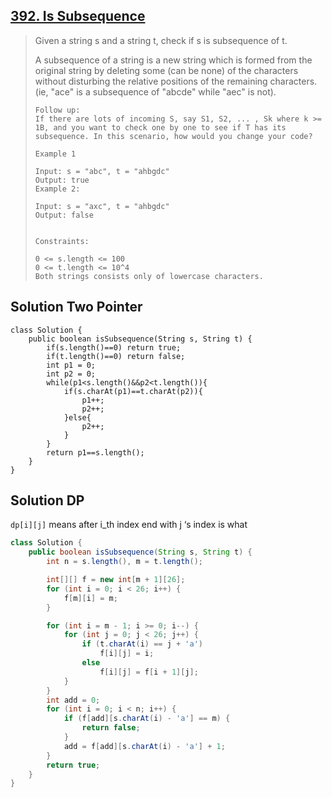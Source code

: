 ## [392. Is Subsequence](https://leetcode-cn.com/problems/is-subsequence/)

> Given a string s and a string t, check if s is subsequence of t.
>
> A subsequence of a string is a new string which is formed from the original string by deleting some (can be none) of the characters without disturbing the relative positions of the remaining characters. (ie, "ace" is a subsequence of "abcde" while "aec" is not).
>
> ```
> Follow up:
> If there are lots of incoming S, say S1, S2, ... , Sk where k >= 1B, and you want to check one by one to see if T has its subsequence. In this scenario, how would you change your code?
> ```
>
> ```
> Example 1
> 
> Input: s = "abc", t = "ahbgdc"
> Output: true
> Example 2:
> 
> Input: s = "axc", t = "ahbgdc"
> Output: false
> 
> 
> Constraints:
> 
> 0 <= s.length <= 100
> 0 <= t.length <= 10^4
> Both strings consists only of lowercase characters.
> ```

## Solution  Two Pointer

```
class Solution {
    public boolean isSubsequence(String s, String t) {
        if(s.length()==0) return true;
        if(t.length()==0) return false;
        int p1 = 0;
        int p2 = 0;
        while(p1<s.length()&&p2<t.length()){
            if(s.charAt(p1)==t.charAt(p2)){
                p1++;
                p2++;
            }else{
                p2++;
            }
        }
        return p1==s.length();
    }
}
```

## Solution DP

```dp[i][j]``` means after i_th index end with j ‘s index is what 

```java
class Solution {
    public boolean isSubsequence(String s, String t) {
        int n = s.length(), m = t.length();

        int[][] f = new int[m + 1][26];
        for (int i = 0; i < 26; i++) {
            f[m][i] = m;
        }

        for (int i = m - 1; i >= 0; i--) {
            for (int j = 0; j < 26; j++) {
                if (t.charAt(i) == j + 'a')
                    f[i][j] = i;
                else
                    f[i][j] = f[i + 1][j];
            }
        }
        int add = 0;
        for (int i = 0; i < n; i++) {
            if (f[add][s.charAt(i) - 'a'] == m) {
                return false;
            }
            add = f[add][s.charAt(i) - 'a'] + 1;
        }
        return true;
    }
}

```

